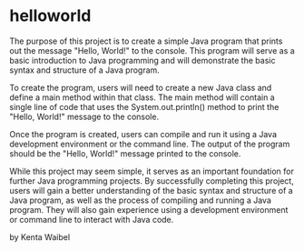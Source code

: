 # helloworld


The purpose of this project is to create a simple Java program that prints out the message "Hello, World!" to the console. This program will serve as a basic introduction to Java programming and will demonstrate the basic syntax and structure of a Java program.

To create the program, users will need to create a new Java class and define a main method within that class. The main method will contain a single line of code that uses the System.out.println() method to print the "Hello, World!" message to the console.

Once the program is created, users can compile and run it using a Java development environment or the command line. The output of the program should be the "Hello, World!" message printed to the console.

While this project may seem simple, it serves as an important foundation for further Java programming projects. By successfully completing this project, users will gain a better understanding of the basic syntax and structure of a Java program, as well as the process of compiling and running a Java program. They will also gain experience using a development environment or command line to interact with Java code.

by Kenta Waibel
